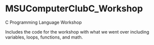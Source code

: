 # MSUComputerClubC_Workshop
C Programming Language Workshop


Includes the code for the workshop with what we went over including variables, loops, functions, and math.
